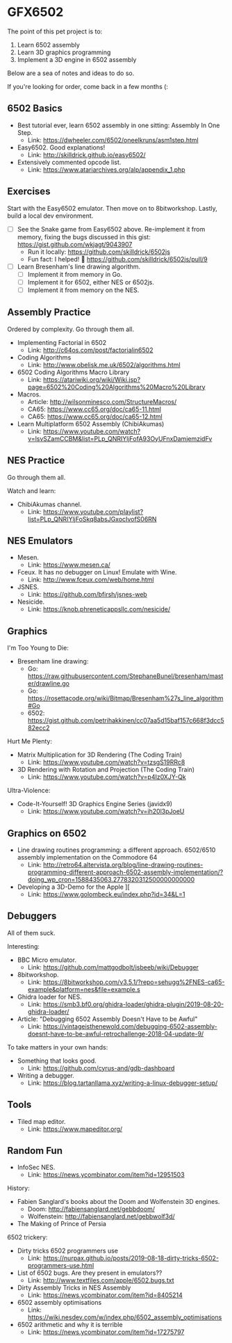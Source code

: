 # GFX6502

The point of this pet project is to:

1. Learn 6502 assembly
2. Learn 3D graphics programming
3. Implement a 3D engine in 6502 assembly

Below are a sea of notes and ideas to do so. 

If you're looking for order, come back in a few months (:

## 6502 Basics

- Best tutorial ever, learn 6502 assembly in one sitting: Assembly In One Step. 
  - Link: https://dwheeler.com/6502/oneelkruns/asm1step.html
- Easy6502. Good explanations! 
  - Link: http://skilldrick.github.io/easy6502/
- Extensively commented opcode list.
  - Link: https://www.atariarchives.org/alp/appendix_1.php

## Exercises

Start with the Easy6502 emulator. Then move on to 8bitworkshop. Lastly, build a local dev environment.

- [ ] See the Snake game from Easy6502 above. Re-implement it from memory, fixing the bugs discussed in this gist: https://gist.github.com/wkjagt/9043907
  - Run it locally: https://github.com/skilldrick/6502js
  - Fun fact: I helped! 🎉 https://github.com/skilldrick/6502js/pull/9
- [ ] Learn Bresenham's line drawing algorithm. 
  - [ ] Implement it from memory in Go.
  - [ ] Implement it for 6502, either NES or 6502js.
  - [ ] Implement it from memory on the NES.

## Assembly Practice

Ordered by complexity. Go through them all.

- Implementing Factorial in 6502
  - Link: http://c64os.com/post/factorialin6502
- Coding Algorithms
  - Link: http://www.obelisk.me.uk/6502/algorithms.html
- 6502 Coding Algorithms Macro Library
  - Link: https://atariwiki.org/wiki/Wiki.jsp?page=6502%20Coding%20Algorithms%20Macro%20Library
- Macros.
  - Article: http://wilsonminesco.com/StructureMacros/
  - CA65: https://www.cc65.org/doc/ca65-11.html
  - CA65: https://www.cc65.org/doc/ca65-12.html
- Learn Multiplatform 6502 Assembly (ChibiAkumas)
  - Link: https://www.youtube.com/watch?v=lsvSZamCCBM&list=PLp_QNRIYljFofA93OyUFnxDamjemzidFv
  
## NES Practice

Go through them all.

Watch and learn:

  - ChibiAkumas channel.
    - Link: https://www.youtube.com/playlist?list=PLp_QNRIYljFoSkq8absJGxocIvofS06RN
  
## NES Emulators

- Mesen.
  - Link: https://www.mesen.ca/
- Fceux. It has no debugger on Linux! Emulate with Wine.
  - Link: http://www.fceux.com/web/home.html
- JSNES. 
  - Link: https://github.com/bfirsh/jsnes-web
- Nesicide.
  - Link: https://knob.phreneticappsllc.com/nesicide/
  
## Graphics

I'm Too Young to Die:

- Bresenham line drawing:
  - Go: https://raw.githubusercontent.com/StephaneBunel/bresenham/master/drawline.go
  - Go: https://rosettacode.org/wiki/Bitmap/Bresenham%27s_line_algorithm#Go
  - 6502: https://gist.github.com/petrihakkinen/cc07aa5d15baf157c668f3dcc582ecc2

Hurt Me Plenty:

- Matrix Multiplication for 3D Rendering (The Coding Train)
  - Link: https://www.youtube.com/watch?v=tzsgS19RRc8
- 3D Rendering with Rotation and Projection (The Coding Train)
  - Link: https://www.youtube.com/watch?v=p4Iz0XJY-Qk

Ultra-Violence:

- Code-It-Yourself! 3D Graphics Engine Series (javidx9)
  - Link: https://www.youtube.com/watch?v=ih20l3pJoeU


## Graphics on 6502

- Line drawing routines programming: a different approach. 6502/6510 assembly implementation on the Commodore 64
  - Link: http://retro64.altervista.org/blog/line-drawing-routines-programming-different-approach-6502-assembly-implementation/?doing_wp_cron=1588435063.2778320312500000000000
- Developing a 3D-Demo for the Apple ][
  - Link: https://www.golombeck.eu/index.php?id=34&L=1
  
## Debuggers

All of them suck.

Interesting:

- BBC Micro emulator. 
  - Link: https://github.com/mattgodbolt/jsbeeb/wiki/Debugger
- 8bitworkshop. 
  - Link: https://8bitworkshop.com/v3.5.1/?repo=sehugg%2FNES-ca65-example&platform=nes&file=example.s
- Ghidra loader for NES. 
  - Link: https://smb3.bf0.org/ghidra-loader/ghidra-plugin/2019-08-20-ghidra-loader/
- Article: "Debugging 6502 Assembly Doesn't Have to be Awful"
  - Link: https://vintageisthenewold.com/debugging-6502-assembly-doesnt-have-to-be-awful-retrochallenge-2018-04-update-9/
    
To take matters in your own hands:

- Something that looks good. 
  - Link: https://github.com/cyrus-and/gdb-dashboard
- Writing a debugger. 
  - Link: https://blog.tartanllama.xyz/writing-a-linux-debugger-setup/

## Tools

- Tiled map editor. 
  - Link: https://www.mapeditor.org/

## Random Fun

- InfoSec NES. 
  - Link: https://news.ycombinator.com/item?id=12951503
  
History:

- Fabien Sanglard's books about the Doom and Wolfenstein 3D engines.
  - Doom: http://fabiensanglard.net/gebbdoom/
  - Wolfenstein: http://fabiensanglard.net/gebbwolf3d/
- The Making of Prince of Persia

6502 trickery:

- Dirty tricks 6502 programmers use
  - Link: https://nurpax.github.io/posts/2019-08-18-dirty-tricks-6502-programmers-use.html
- List of 6502 bugs. Are they present in emulators?? 
  - Link: http://www.textfiles.com/apple/6502.bugs.txt
- Dirty Assembly Tricks in NES Assembly
  - Link: https://news.ycombinator.com/item?id=8405214
- 6502 assembly optimisations
  - Link: https://wiki.nesdev.com/w/index.php/6502_assembly_optimisations
- 6502 arithmetic and why it is terrible
  - Link: https://news.ycombinator.com/item?id=17275797
    

    
